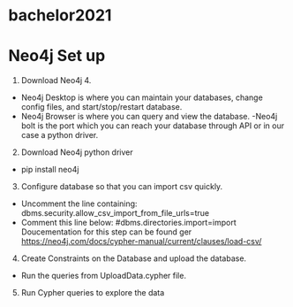 # bachelor2021

# Neo4j Set up 

1. Download Neo4j 4.
 - Neo4j Desktop is where you can maintain your databases, change config files, and start/stop/restart database. 
 - Neo4j Browser is where you can query and view the database.
 -Neo4j bolt is the port which you can reach your database through API or in our case a   python driver.

2. Download Neo4j python driver
- pip install neo4j

3. Configure database so that you can import csv quickly.
 - Uncomment the line containing:
   dbms.security.allow_csv_import_from_file_urls=true
 - Comment this line below:
   #dbms.directories.import=import
 Doucementation for this step can be found ger
 https://neo4j.com/docs/cypher-manual/current/clauses/load-csv/

4. Create Constraints on the Database and upload the database.
  - Run the queries from UploadData.cypher file.
 
5. Run Cypher queries to explore the data

  
